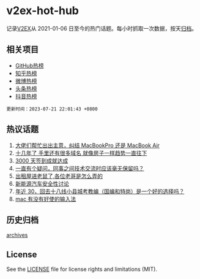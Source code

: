 # v2ex-hot-hub

 记录[V2EX](https://www.v2ex.com/)从 2021-01-06 日至今的热门话题。每小时抓取一次数据，按天[归档](archives)。
 
 ## 相关项目

- [GitHub热榜](https://github.com/it985/github-hot-hub)
- [知乎热榜](https://github.com/it985/zhihu-hot-hub)
- [微博热榜](https://github.com/it985/weibo-hot-hub)
- [头条热榜](https://github.com/it985/toutiao-hot-hub)
- [抖音热榜](https://github.com/it985/douyin-hot-hub)


 `更新时间：2023-07-21 22:01:43 +0800`

## 热议话题

1. [大佬们帮忙出出主意，纠结 MacBookPro 还是 MacBook Air](https://www.v2ex.com/t/958494)
1. [十几年了 手里还有很多域名 就像房子一样趋势一直往下](https://www.v2ex.com/t/958502)
1. [3000 天签到成就达成](https://www.v2ex.com/t/958476)
1. [一直有个疑问，同事之间技术交流时应该毫无保留吗？](https://www.v2ex.com/t/958464)
1. [出租屋进老鼠了,各位老哥是怎么弄的](https://www.v2ex.com/t/958534)
1. [新能源汽车安全性讨论](https://www.v2ex.com/t/958533)
1. [年近 30，回去十八线小县城考教编（国编和特岗）是一个好的选择吗？](https://www.v2ex.com/t/958552)
1. [mac 有没有好使的输入法](https://www.v2ex.com/t/958499)

## 历史归档

[archives](archives)

## License

See the [LICENSE](LICENSE) file for license rights and limitations (MIT).
